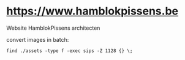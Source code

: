 # https://www.hamblokpissens.be
Website HamblokPissens architecten

convert images in batch:
``` batch
find ./assets -type f -exec sips -Z 1128 {} \;
```
